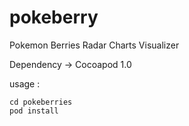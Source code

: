 # pokeberry
Pokemon Berries Radar Charts Visualizer

Dependency -> Cocoapod 1.0

usage :
```
cd pokeberries
pod install
```
